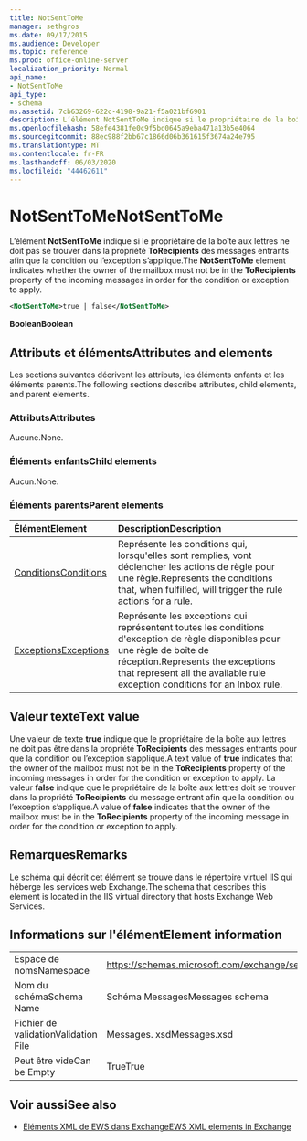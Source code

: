 ```yaml
---
title: NotSentToMe
manager: sethgros
ms.date: 09/17/2015
ms.audience: Developer
ms.topic: reference
ms.prod: office-online-server
localization_priority: Normal
api_name:
- NotSentToMe
api_type:
- schema
ms.assetid: 7cb63269-622c-4198-9a21-f5a021bf6901
description: L’élément NotSentToMe indique si le propriétaire de la boîte aux lettres ne doit pas se trouver dans la propriété ToRecipients des messages entrants afin que la condition ou l’exception s’applique.
ms.openlocfilehash: 58efe4381fe0c9f5bd0645a9eba471a13b5e4064
ms.sourcegitcommit: 88ec988f2bb67c1866d06b361615f3674a24e795
ms.translationtype: MT
ms.contentlocale: fr-FR
ms.lasthandoff: 06/03/2020
ms.locfileid: "44462611"
---
```

# <a name="notsenttome"></a><span data-ttu-id="5931b-103">NotSentToMe</span><span class="sxs-lookup"><span data-stu-id="5931b-103">NotSentToMe</span></span>

<span data-ttu-id="5931b-104">L’élément **NotSentToMe** indique si le propriétaire de la boîte aux lettres ne doit pas se trouver dans la propriété **ToRecipients** des messages entrants afin que la condition ou l’exception s’applique.</span><span class="sxs-lookup"><span data-stu-id="5931b-104">The **NotSentToMe** element indicates whether the owner of the mailbox must not be in the **ToRecipients** property of the incoming messages in order for the condition or exception to apply.</span></span> 
  
```xml
<NotSentToMe>true | false</NotSentToMe>
```

 <span data-ttu-id="5931b-105">**Boolean**</span><span class="sxs-lookup"><span data-stu-id="5931b-105">**Boolean**</span></span>
## <a name="attributes-and-elements"></a><span data-ttu-id="5931b-106">Attributs et éléments</span><span class="sxs-lookup"><span data-stu-id="5931b-106">Attributes and elements</span></span>

<span data-ttu-id="5931b-107">Les sections suivantes décrivent les attributs, les éléments enfants et les éléments parents.</span><span class="sxs-lookup"><span data-stu-id="5931b-107">The following sections describe attributes, child elements, and parent elements.</span></span>
  
### <a name="attributes"></a><span data-ttu-id="5931b-108">Attributs</span><span class="sxs-lookup"><span data-stu-id="5931b-108">Attributes</span></span>

<span data-ttu-id="5931b-109">Aucune.</span><span class="sxs-lookup"><span data-stu-id="5931b-109">None.</span></span>
  
### <a name="child-elements"></a><span data-ttu-id="5931b-110">Éléments enfants</span><span class="sxs-lookup"><span data-stu-id="5931b-110">Child elements</span></span>

<span data-ttu-id="5931b-111">Aucun.</span><span class="sxs-lookup"><span data-stu-id="5931b-111">None.</span></span>
  
### <a name="parent-elements"></a><span data-ttu-id="5931b-112">Éléments parents</span><span class="sxs-lookup"><span data-stu-id="5931b-112">Parent elements</span></span>

|<span data-ttu-id="5931b-113">**Élément**</span><span class="sxs-lookup"><span data-stu-id="5931b-113">**Element**</span></span>|<span data-ttu-id="5931b-114">**Description**</span><span class="sxs-lookup"><span data-stu-id="5931b-114">**Description**</span></span>|
|:-----|:-----|
|[<span data-ttu-id="5931b-115">Conditions</span><span class="sxs-lookup"><span data-stu-id="5931b-115">Conditions</span></span>](conditions.md) <br/> |<span data-ttu-id="5931b-116">Représente les conditions qui, lorsqu'elles sont remplies, vont déclencher les actions de règle pour une règle.</span><span class="sxs-lookup"><span data-stu-id="5931b-116">Represents the conditions that, when fulfilled, will trigger the rule actions for a rule.</span></span>  <br/> |
|[<span data-ttu-id="5931b-117">Exceptions</span><span class="sxs-lookup"><span data-stu-id="5931b-117">Exceptions</span></span>](exceptions.md) <br/> |<span data-ttu-id="5931b-118">Représente les exceptions qui représentent toutes les conditions d'exception de règle disponibles pour une règle de boîte de réception.</span><span class="sxs-lookup"><span data-stu-id="5931b-118">Represents the exceptions that represent all the available rule exception conditions for an Inbox rule.</span></span>  <br/> |
   
## <a name="text-value"></a><span data-ttu-id="5931b-119">Valeur texte</span><span class="sxs-lookup"><span data-stu-id="5931b-119">Text value</span></span>

<span data-ttu-id="5931b-120">Une valeur de texte **true** indique que le propriétaire de la boîte aux lettres ne doit pas être dans la propriété **ToRecipients** des messages entrants pour que la condition ou l’exception s’applique.</span><span class="sxs-lookup"><span data-stu-id="5931b-120">A text value of **true** indicates that the owner of the mailbox must not be in the **ToRecipients** property of the incoming messages in order for the condition or exception to apply.</span></span> <span data-ttu-id="5931b-121">La valeur **false** indique que le propriétaire de la boîte aux lettres doit se trouver dans la propriété **ToRecipients** du message entrant afin que la condition ou l’exception s’applique.</span><span class="sxs-lookup"><span data-stu-id="5931b-121">A value of **false** indicates that the owner of the mailbox must be in the **ToRecipients** property of the incoming message in order for the condition or exception to apply.</span></span> 
  
## <a name="remarks"></a><span data-ttu-id="5931b-122">Remarques</span><span class="sxs-lookup"><span data-stu-id="5931b-122">Remarks</span></span>

<span data-ttu-id="5931b-123">Le schéma qui décrit cet élément se trouve dans le répertoire virtuel IIS qui héberge les services web Exchange.</span><span class="sxs-lookup"><span data-stu-id="5931b-123">The schema that describes this element is located in the IIS virtual directory that hosts Exchange Web Services.</span></span>
  
## <a name="element-information"></a><span data-ttu-id="5931b-124">Informations sur l'élément</span><span class="sxs-lookup"><span data-stu-id="5931b-124">Element information</span></span>

|||
|:-----|:-----|
|<span data-ttu-id="5931b-125">Espace de noms</span><span class="sxs-lookup"><span data-stu-id="5931b-125">Namespace</span></span>  <br/> |https://schemas.microsoft.com/exchange/services/2006/messages  <br/> |
|<span data-ttu-id="5931b-126">Nom du schéma</span><span class="sxs-lookup"><span data-stu-id="5931b-126">Schema Name</span></span>  <br/> |<span data-ttu-id="5931b-127">Schéma Messages</span><span class="sxs-lookup"><span data-stu-id="5931b-127">Messages schema</span></span>  <br/> |
|<span data-ttu-id="5931b-128">Fichier de validation</span><span class="sxs-lookup"><span data-stu-id="5931b-128">Validation File</span></span>  <br/> |<span data-ttu-id="5931b-129">Messages. xsd</span><span class="sxs-lookup"><span data-stu-id="5931b-129">Messages.xsd</span></span>  <br/> |
|<span data-ttu-id="5931b-130">Peut être vide</span><span class="sxs-lookup"><span data-stu-id="5931b-130">Can be Empty</span></span>  <br/> |<span data-ttu-id="5931b-131">True</span><span class="sxs-lookup"><span data-stu-id="5931b-131">True</span></span>  <br/> |
   
## <a name="see-also"></a><span data-ttu-id="5931b-132">Voir aussi</span><span class="sxs-lookup"><span data-stu-id="5931b-132">See also</span></span>



- [<span data-ttu-id="5931b-133">Éléments XML de EWS dans Exchange</span><span class="sxs-lookup"><span data-stu-id="5931b-133">EWS XML elements in Exchange</span></span>](ews-xml-elements-in-exchange.md)

